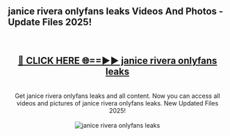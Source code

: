 <h2>janice rivera onlyfans leaks Videos And Photos - Update Files 2025!</h2>
<br>
<div align="center">
<h2><a href="https://top-ai-tools.click/QrbHav" rel="nofollow">🔴 CLICK HERE 🌐==►► janice rivera onlyfans leaks</a></h2>
<br>
Get janice rivera onlyfans leaks and all content. Now you can access all videos and pictures of janice rivera onlyfans leaks. New Updated Files 2025!
<br>
<br>
<a href="https://top-ai-tools.click/QrbHav" rel="nofollow" data-target="animated-image.originalLink"><img src="https://i.ibb.co.com/WyWwxjT/player-gif2.gif" alt="janice rivera onlyfans leaks" style="max-width: 100%; display: inline-block;" data-target="animated-image.originalImage"></a>
</div>
<br>